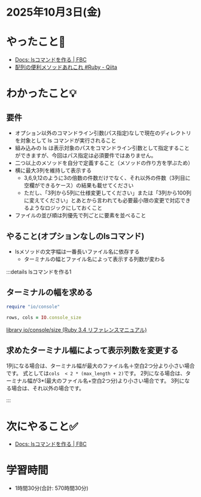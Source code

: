 # 2025年10月3日(金)

# やったこと📝

- [Docs: lsコマンドを作る \| FBC](https://bootcamp.fjord.jp/pages/ls-command#requirements)
- [配列の便利メソッドあれこれ \#Ruby \- Qiita](https://qiita.com/jnchito/items/118cca7ac2f01e1ca6a0)

# わかったこと💡

## 要件
- オプション以外のコマンドライン引数(パス指定)なしで現在のディレクトリを対象として ls コマンドが実行されること
- 組み込みの ls は表示対象のパスをコマンドライン引数として指定することができますが、今回はパス指定は必須要件ではありません。
- 二つ以上のメソッドを自分で定義すること（メソッドの作り方を学ぶため）
- 横に最大3列を維持して表示する
  - 3,6,9,12のように3の倍数の件数だけでなく、それ以外の件数（3列目に空欄ができるケース）の結果も載せてください
  - ただし、「3列から5列に仕様変更してください」または「3列から100列に変えてください」とあとから言われても必要最小限の変更で対応できるようなロジックにしておくこと
- ファイルの並び順は列優先で列ごとに要素を並べること

## やること(オプションなしのlsコマンド)
- lsメソッドの文字幅は一番長いファイル名に依存する
  - ターミナルの幅とファイル名によって表示する列数が変わる

:::details lsコマンドを作る1
## ターミナルの幅を求める
```ruby
require "io/console"

rows, cols = IO.console_size
```

[library io/console/size \(Ruby 3\.4 リファレンスマニュアル\)](https://docs.ruby-lang.org/ja/latest/library/io=2fconsole=2fsize.html)

## 求めたターミナル幅によって表示列数を変更する

1列になる場合は、ターミナル幅が最大のファイル名＋空白2つ分より小さい場合です。
式としては`cols  < 2 * (max_length + 2)`です。
2列になる場合は、ターミナル幅が3*(最大のファイル名+空白2つ分)より小さい場合です。
3列になる場合は、それ以外の場合です。

:::
# 次にやること✅

- [Docs: lsコマンドを作る \| FBC](https://bootcamp.fjord.jp/pages/ls-command#requirements)

# 学習時間

- 1時間30分(合計: 570時間30分)
